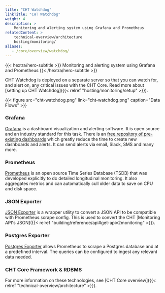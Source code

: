 ```yaml
---
title: "CHT Watchdog"
linkTitle: "CHT Watchdog"
weight: 4
description: >
    Monitoring and alerting system using Grafana and Prometheus
relatedContent: >  
    technical-overview/architecture
    hosting/monitoring/
aliases:
   - /core/overview/watchdog/
---
```


{{< hextra/hero-subtitle >}}
  Monitoring and alerting system using Grafana and Prometheus
{{< /hextra/hero-subtitle >}}

CHT Watchdog is deployed on a separate server so that you can watch for, and alert on, any critical issues with the CHT Core. Read more about [setting up CHT Watchdog]({{< relref "hosting/monitoring/setup" >}}).

<!-- make updates to this diagram on the google slides:            -->
<!-- https://docs.google.com/presentation/d/1j4jPsi-gHbiaLBfgYOyru1g_YV98PkBrx2zs7bwhoEQ/ -->

{{< figure src="cht-watchdog.png" link="cht-watchdog.png" caption="Data Flows" >}}

### Grafana

[Grafana](https://grafana.com/) is a dashboard visualization and alerting software.  It is open source and an industry standard for this task.  There is an [free repository of pre-existing dashboards](https://grafana.com/grafana/dashboards/) which greatly reduce the time to create new dashboards and alerts.  It can send alerts via email, Slack, SMS and many more.

### Prometheus 

[Prometheus](https://prometheus.io/docs/prometheus/latest/) is an open source Time Series Database (TSDB) that was developed explicitly to do detailed longitudinal monitoring.  It also aggregates metrics and can automatically cull older data to save on CPU and disk space.

### JSON Exporter

[JSON Exporter](https://github.com/prometheus-community/json_exporter) is a wrapper utility to convert a JSON API to be compatible with Prometheus scrape config. This is used to convert the CHT [Monitoring API's JSON]({{< relref "building/reference/api#get-apiv2monitoring" >}}).

### Postgres Exporter

[Postgres Exporter](https://github.com/prometheus-community/postgres_exporter) allows Prometheus to scrape a Postgres database and at a predefined interval.  The queries can be configured to ingest any relevant data needed.

### CHT Core Framework & RDBMS

For more information on these technologies, see [CHT Core overview]({{< relref "technical-overview/architecture" >}}).
